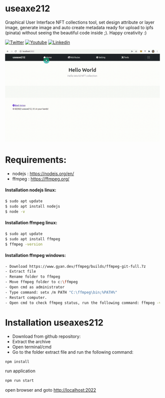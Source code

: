 # useaxe212
Graphical User Interface NFT collections tool, 
set design attribute or layer image, generate image and auto create metadata ready for upload to ipfs (pinata)
without seeing the beautiful code inside ;). Happy creativity :)

[![Twitter](https://img.shields.io/badge/Twitter-blue?style=for-the-badge&logo=twitter&logoColor=white)](https://twitter.com/yussaqnf) [![Youtube](https://img.shields.io/badge/Youtube-red?style=for-the-badge&logo=youtube&logoColor=white)](https://www.youtube.com/playlist?list=PLCv_rFt7G0yOh9bb5oRe2X7FetMKLebwQ) [![Linkedin](https://img.shields.io/badge/Linkedin-blue?style=for-the-badge&logo=linkedin&logoColor=white)](https://id.linkedin.com/in/yussaq-nurfitrianto-0923936b)
        
![](useaxe212.gif)



# Requirements:
* nodejs : https://nodejs.org/en/
* ffmpeg : https://ffmpeg.org/


#### Installation nodejs linux:
```sh
$ sudo apt update
$ sudo apt install nodejs
$ node -v
```

#### Installation ffmpeg linux:
```sh
$ sudo apt update
$ sudo apt install ffmpeg
$ ffmpeg -version
```
#### Installation ffmpeg windows:
```sh
- Download https://www.gyan.dev/ffmpeg/builds/ffmpeg-git-full.7z
- Extract file
- Rename folder to ffmpeg
- Move ffmpeg folder to c:\ffmpeg 
- Open cmd as administrator
- Type command: setx /m PATH "C:\ffmpeg\bin;%PATH%"
- Restart computer.
- Open cmd to check ffmpeg status, run the following command: ffmpeg -version
```

# Installation useaxes212

- Download from github repository:
- Extract the archive
- Open terminal/cmd 
- Go to the folder extract file and run the following command: 

```sh
npm install
```
run application
```sh
npm run start
```
open browser and goto [http://localhost:2022](http://localhost:2022/) 
